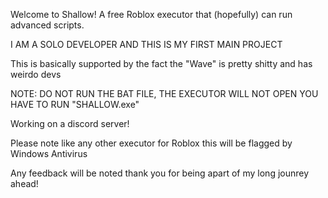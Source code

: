 Welcome to Shallow! A free Roblox executor that (hopefully) can run advanced scripts.

I AM A SOLO DEVELOPER AND THIS IS MY FIRST MAIN PROJECT

This is basically supported by the fact the "Wave" is pretty shitty and has weirdo devs

NOTE: DO NOT RUN THE BAT FILE, THE EXECUTOR WILL NOT OPEN YOU HAVE TO RUN "SHALLOW.exe"

Working on a discord server!

Please note like any other executor for Roblox this will be flagged by Windows Antivirus

Any feedback will be noted thank you for being apart of my long jounrey ahead!
